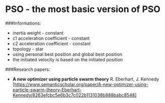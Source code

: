# PSO - the most basic version of PSO

###Informations:
- inertia weight - constant
- c1 acceleration coefficient - constant
- c2 acceleration coefficient - constant
- topology - star
- using personal best position and global best position
- the initiated velocity is based on the initiated position
 
 ###Research papers:
 - **A new optimizer using particle swarm theory** R. Eberhart, J. Kennedy [https://www.semanticscholar.org/paper/A-new-optimizer-using-particle-swarm-theory-Eberhart-Kennedy/8263efcbc5e6b3c7c022b1131038b888babc8548]
 